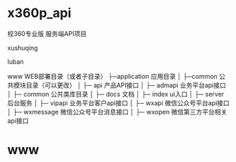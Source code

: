 x360p_api
===============

校360专业版 服务端API项目

xushuqing

luban

www  WEB部署目录（或者子目录）
├─application           应用目录
│  ├─common             公共模块目录（可以更改）
│   ├─ api  产品API接口
│   ├─ admapi 业务平台api接口
│   ├─ common 公共类库目录
│   ├─ docs  文档
│   ├─ index ui入口
│   ├─ server 后台服务
│   ├─ vipapi 业务平台客户api接口
│   ├─ wxapi  微信公众号平台api接口
│   ├─ wxmessage 微信公众号平台消息接口
│   ├─ wxopen 微信第三方平台相关api接口
# www
